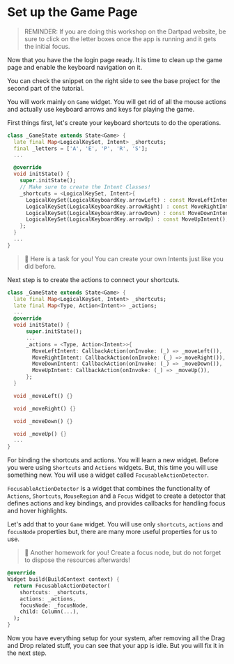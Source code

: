 # Set up the Game Page

> REMINDER: If you are doing this workshop on the Dartpad website, be sure to click on the letter boxes once the app is running and it gets the initial focus.

Now that you have the the login page ready. It is time to clean up the game page and enable the keyboard navigation on it. 

You can check the snippet on the right side to see the base project for the second part of the tutorial.

You will work mainly on `Game` widget. You will get rid of all the mouse actions and actually use keyboard arrows and keys for playing the game.

First things first, let's create your keyboard shortcuts to do the operations. 

```dart
class _GameState extends State<Game> {
  late final Map<LogicalKeySet, Intent> _shortcuts;
  final _letters = ['A', 'E', 'P', 'R', 'S'];
  ...

  @override
  void initState() {
    super.initState();
    // Make sure to create the Intent Classes!
    _shortcuts = <LogicalKeySet, Intent>{
      LogicalKeySet(LogicalKeyboardKey.arrowLeft) : const MoveLeftIntent(),
      LogicalKeySet(LogicalKeyboardKey.arrowRight) : const MoveRightIntent(),
      LogicalKeySet(LogicalKeyboardKey.arrowDown) : const MoveDownIntent(),
      LogicalKeySet(LogicalKeyboardKey.arrowUp) : const MoveUpIntent(),
    };
  }
  ...
}
```


> 📝 Here is a task for you! You can create your own Intents just like you did before.


Next step is to create the actions to connect your shortcuts.  

```dart
class _GameState extends State<Game> {
  late final Map<LogicalKeySet, Intent> _shortcuts;
  late final Map<Type, Action<Intent>> _actions;
  ...
  @override
  void initState() {
      super.initState();
      ...
      _actions = <Type, Action<Intent>>{
        MoveLeftIntent: CallbackAction(onInvoke: (_) => _moveLeft()),
        MoveRightIntent: CallbackAction(onInvoke: (_) =>_moveRight()),
        MoveDownIntent: CallbackAction(onInvoke: (_) => _moveDown()),
        MoveUpIntent: CallbackAction(onInvoke: (_) => _moveUp()),
      };
  }

  void _moveLeft() {}

  void _moveRight() {}

  void _moveDown() {}

  void _moveUp() {}
  ...
}
```

For binding the shortcuts and actions. You will learn a new widget. Before you were using `Shortcuts` and `Actions` widgets. But, this time you will use something new. You will use a widget called `FocusableActionDetector`.

`FocusableActionDetector` is a widget that combines the functionality of `Actions`, `Shortcuts`, `MouseRegion` and a `Focus` widget to create a detector that defines actions and key bindings, and provides callbacks for handling focus and hover highlights.

Let's add that to your `Game` widget. You will use only `shortcuts`, `actions` and `focusNode`  properties but, there are many more useful properties for us to use.


> 📝 Another homework for you! Create a focus node, but do not forget to dispose the resources afterwards!

```dart
@override
Widget build(BuildContext context) {
  return FocusableActionDetector(
    shortcuts: _shortcuts,
    actions: _actions,
    focusNode: _focusNode,
    child: Column(...),
  );
}
```

Now you have everything setup for your system, after removing all the Drag and Drop related stuff, you can see that your app is idle. But you will fix it in the next step.

<img alt="Google Analytics" src="https://www.google-analytics.com/collect?v=1&cid=1&t=pageview&ec=workshop&ea=open&dp=blob/main/step_05/instructions.md&dt=/intro&tid=UA-228112532-1" style="width: 1px; height: 1px"/>